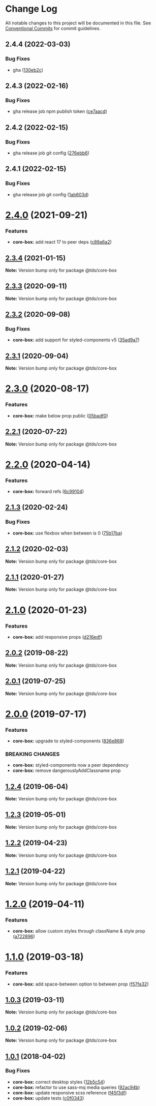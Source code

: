 # Change Log

All notable changes to this project will be documented in this file.
See [Conventional Commits](https://conventionalcommits.org) for commit guidelines.

## 2.4.4 (2022-03-03)


### Bug Fixes

* gha ([130eb2c](https://github.com/telusdigital/tds/commit/130eb2c26bedb447c7d3e2d0c1727ffd0ea41a41))





## 2.4.3 (2022-02-16)


### Bug Fixes

* gha release job npm publish token ([ce7aacd](https://github.com/telusdigital/tds/commit/ce7aacdd77e54c4f8e48eb31d0c05dc804530324))





## 2.4.2 (2022-02-15)


### Bug Fixes

* gha release job git config ([276ebb6](https://github.com/telusdigital/tds/commit/276ebb6968a0b56c9b87c178f6895a60ae108e71))





## 2.4.1 (2022-02-15)


### Bug Fixes

* gha release job git config ([1ab603d](https://github.com/telusdigital/tds/commit/1ab603d68c36219b0711fc353bc2515b64712ca9))





# [2.4.0](https://github.com/telusdigital/tds/compare/@tds/core-box@2.3.4...@tds/core-box@2.4.0) (2021-09-21)


### Features

* **core-box:** add react 17 to peer deps ([c89a6a2](https://github.com/telusdigital/tds/commit/c89a6a2c3469bacd481c9cd454734233b979b3f4))





## [2.3.4](https://github.com/telusdigital/tds/compare/@tds/core-box@2.3.3...@tds/core-box@2.3.4) (2021-01-15)

**Note:** Version bump only for package @tds/core-box





## [2.3.3](https://github.com/telusdigital/tds/compare/@tds/core-box@2.3.2...@tds/core-box@2.3.3) (2020-09-11)

**Note:** Version bump only for package @tds/core-box





## [2.3.2](https://github.com/telusdigital/tds/compare/@tds/core-box@2.3.1...@tds/core-box@2.3.2) (2020-09-08)


### Bug Fixes

* **core-box:** add support for styled-components v5 ([35ad9a7](https://github.com/telusdigital/tds/commit/35ad9a7c110b27db835e1362972a63918652e357))





## [2.3.1](https://github.com/telusdigital/tds/compare/@tds/core-box@2.3.0...@tds/core-box@2.3.1) (2020-09-04)

**Note:** Version bump only for package @tds/core-box





# [2.3.0](https://github.com/telusdigital/tds/compare/@tds/core-box@2.2.1...@tds/core-box@2.3.0) (2020-08-17)


### Features

* **core-box:** make below prop public ([05badf0](https://github.com/telusdigital/tds/commit/05badf0fd727c7da296b2e22946321e335d38f79))





## [2.2.1](https://github.com/telusdigital/tds/compare/@tds/core-box@2.2.0...@tds/core-box@2.2.1) (2020-07-22)

**Note:** Version bump only for package @tds/core-box





# [2.2.0](https://github.com/telusdigital/tds/compare/@tds/core-box@2.1.3...@tds/core-box@2.2.0) (2020-04-14)


### Features

* **core-box:** forward refs ([6c99104](https://github.com/telusdigital/tds/commit/6c99104b94889ad988e922bbfac681079359a241))





## [2.1.3](https://github.com/telusdigital/tds/compare/@tds/core-box@2.1.2...@tds/core-box@2.1.3) (2020-02-24)


### Bug Fixes

* **core-box:** use flexbox when between is 0 ([75b17ba](https://github.com/telusdigital/tds/commit/75b17ba))





## [2.1.2](https://github.com/telusdigital/tds/compare/@tds/core-box@2.1.1...@tds/core-box@2.1.2) (2020-02-03)

**Note:** Version bump only for package @tds/core-box





## [2.1.1](https://github.com/telusdigital/tds/compare/@tds/core-box@2.1.0...@tds/core-box@2.1.1) (2020-01-27)

**Note:** Version bump only for package @tds/core-box





# [2.1.0](https://github.com/telusdigital/tds/compare/@tds/core-box@2.0.2...@tds/core-box@2.1.0) (2020-01-23)


### Features

* **core-box:** add responsive props ([d216edf](https://github.com/telusdigital/tds/commit/d216edf))





## [2.0.2](https://github.com/telusdigital/tds/compare/@tds/core-box@2.0.1...@tds/core-box@2.0.2) (2019-08-22)

**Note:** Version bump only for package @tds/core-box





## [2.0.1](https://github.com/telusdigital/tds/compare/@tds/core-box@2.0.0...@tds/core-box@2.0.1) (2019-07-25)

**Note:** Version bump only for package @tds/core-box





# [2.0.0](https://github.com/telusdigital/tds/compare/@tds/core-box@1.2.4...@tds/core-box@2.0.0) (2019-07-17)


### Features

* **core-box:** upgrade to styled-components ([836e868](https://github.com/telusdigital/tds/commit/836e868))


### BREAKING CHANGES

* **core-box:** styled-components now a peer dependency
* **core-box:** remove dangerouslyAddClassname prop





## [1.2.4](https://github.com/telusdigital/tds/compare/@tds/core-box@1.2.3...@tds/core-box@1.2.4) (2019-06-04)

**Note:** Version bump only for package @tds/core-box

## [1.2.3](https://github.com/telusdigital/tds/compare/@tds/core-box@1.2.2...@tds/core-box@1.2.3) (2019-05-01)

**Note:** Version bump only for package @tds/core-box

## [1.2.2](https://github.com/telusdigital/tds/compare/@tds/core-box@1.2.1...@tds/core-box@1.2.2) (2019-04-23)

**Note:** Version bump only for package @tds/core-box

## [1.2.1](https://github.com/telusdigital/tds/compare/@tds/core-box@1.2.0...@tds/core-box@1.2.1) (2019-04-22)

**Note:** Version bump only for package @tds/core-box

# [1.2.0](https://github.com/telusdigital/tds/compare/@tds/core-box@1.1.0...@tds/core-box@1.2.0) (2019-04-11)

### Features

- **core-box:** allow custom styles through className & style prop ([a722896](https://github.com/telusdigital/tds/commit/a722896))

# [1.1.0](https://github.com/telusdigital/tds/compare/@tds/core-box@1.0.3...@tds/core-box@1.1.0) (2019-03-18)

### Features

- **core-box:** add space-between option to between prop ([f57fa32](https://github.com/telusdigital/tds/commit/f57fa32))

## [1.0.3](https://github.com/telusdigital/tds/compare/@tds/core-box@1.0.2...@tds/core-box@1.0.3) (2019-03-11)

**Note:** Version bump only for package @tds/core-box

## [1.0.2](https://github.com/telusdigital/tds/compare/@tds/core-box@1.0.1...@tds/core-box@1.0.2) (2019-02-06)

**Note:** Version bump only for package @tds/core-box

<a name="1.0.1"></a>

## [1.0.1](https://github.com/telusdigital/tds/compare/@tds/core-box@1.0.0...@tds/core-box@1.0.1) (2018-04-02)

### Bug Fixes

- **core-box:** correct desktop styles ([12b5c54](https://github.com/telusdigital/tds/commit/12b5c54))
- **core-box:** refactor to use sass-mq media queries ([92ac94b](https://github.com/telusdigital/tds/commit/92ac94b))
- **core-box:** update responsive scss reference ([f45f3df](https://github.com/telusdigital/tds/commit/f45f3df))
- **core-box:** update tests ([c0f0343](https://github.com/telusdigital/tds/commit/c0f0343))
